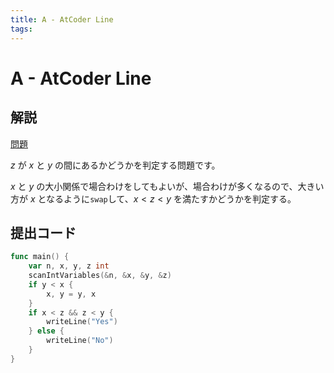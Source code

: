 ```yaml
---
title: A - AtCoder Line
tags:
---
```


# A - AtCoder Line

## 解説

[問題](https://atcoder.jp/contests/abc352/tasks/abc352_a)

$z$ が $x$ と $y$ の間にあるかどうかを判定する問題です。

$x$ と $y$ の大小関係で場合わけをしてもよいが、場合わけが多くなるので、大きい方が $x$ となるように`swap`して、$x < z < y$ を満たすかどうかを判定する。

## 提出コード

```go
func main() {
	var n, x, y, z int
	scanIntVariables(&n, &x, &y, &z)
	if y < x {
		x, y = y, x
	}
	if x < z && z < y {
		writeLine("Yes")
	} else {
		writeLine("No")
	}
}
```

